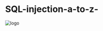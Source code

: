 # SQL-injection-a-to-z-
![logo](https://github.com/cyber-insect99/photo-gallery-/blob/main/Blue%20Gradient%20Modern%20LinkedIn%20Banner.png)

